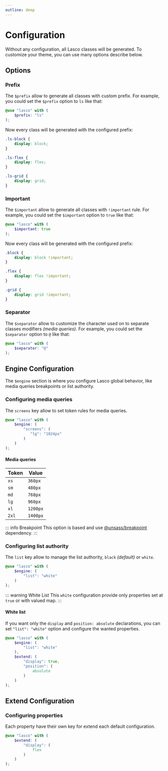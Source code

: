 ```yaml
---
outline: deep
---
```


# Configuration

Without any configuration, all Lasco classes will be generated. To customize your theme, you can use many options
describe below.

## Options

### Prefix

The `$prefix` allow to generate all classes with custom prefix. For example, you could set the `$prefix` option to `ls`
like that:

```scss
@use "lasco" with (
    $prefix: "ls"
);
```

Now every class will be generated with the configured prefix:

```css
.ls-block {
    display: block;
}

.ls-flex {
    display: flex;
}

.ls-grid {
    display: grid;
}
```

### Important

The `$important` allow to generate all classes with `!important` rule. For example, you could set the `$important`
option to `true` like that:

```scss
@use "lasco" with (
    $important: true
);
```

Now every class will be generated with the configured prefix:

```css
.block {
    display: block !important;
}

.flex {
    display: flex !important;
}

.grid {
    display: grid !important;
}
```

### Separator

The `$separator` allow to customize the character used on to separate classes modifiers _(media queries)_. For example,
you could set the `$separator` option to `@` like that:

```scss
@use "lasco" with (
    $separator: "@"
);
```

## Engine Configuration

The `$engine` section is where you configure Lasco global behavior, like media queries breakpoints or list authority.

### Configuring media queries

The `screens` key allow to set token rules for media queries.

```scss
@use "lasco" with (
    $engine: (
        "screens": (
           "lg": "1024px"        
        )
    )
);
```

#### Media queries

| Token | Value    |
|-------|----------|
| `xs`  | `360px`  |
| `sm`  | `480px`  |
| `md`  | `768px`  |
| `lg`  | `960px`  |
| `xl`  | `1200px` |
| `2xl` | `1400px` |

::: info Breakpoint
This option is based and use [@unsass/breakpoint](https://github.com/unsass/breakpoint) dependency.
:::

### Configuring list authority

The `list` key allow to manage the list authority, `black` _(default)_ or `white`.

```scss
@use "lasco" with (
    $engine: (
        "list": "white"
    )
);
```

::: warning White List
This `white` configuration provide only properties set at `true` or with valued map.
:::

#### White list

If you want only the `display` and `position: absolute` declarations, you can set `"list": "white"` option and configure
the wanted properties.

```scss
@use "lasco" with (
    $engine: (
        "list": "white"
    ),
    $extend: (
        "display": true,
        "position": (
            absolute
        )
    )
);
```

## Extend Configuration

### Configuring properties

Each property have their own key for extend each default configuration.

```scss
@use "lasco" with (
    $extend: (
        "display": (
            flex
        )
    )
);
```

